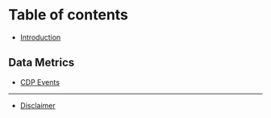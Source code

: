 # Table of contents

* [Introduction](README.md)

## Data Metrics

* [CDP Events](data-metrics/markdown.md)

***

* [Disclaimer](disclaimer.md)
